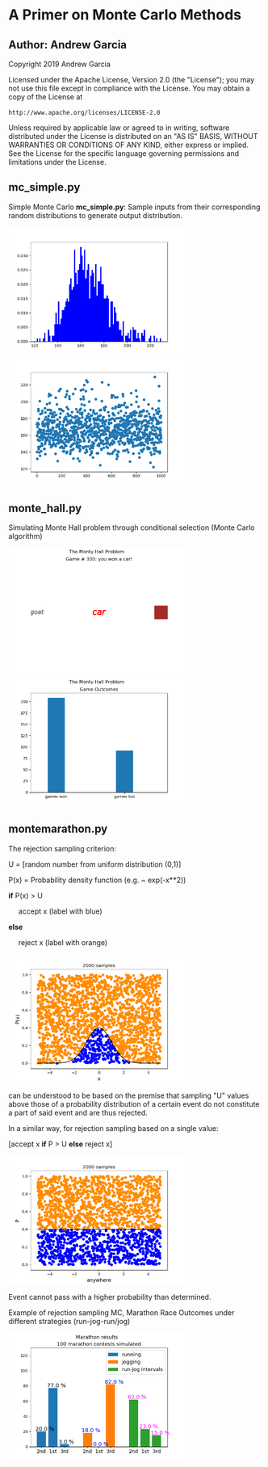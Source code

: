 # A Primer on Monte Carlo Methods
## Author: Andrew Garcia

Copyright 2019 Andrew Garcia

Licensed under the Apache License, Version 2.0 (the "License");
you may not use this file except in compliance with the License.
You may obtain a copy of the License at

    http://www.apache.org/licenses/LICENSE-2.0

Unless required by applicable law or agreed to in writing, software
distributed under the License is distributed on an "AS IS" BASIS,
WITHOUT WARRANTIES OR CONDITIONS OF ANY KIND, either express or implied.
See the License for the specific language governing permissions and
limitations under the License.

## mc_simple.py
Simple Monte Carlo **mc_simple.py**: Sample inputs from their corresponding random distributions to generate output distribution.

<img src="mc_simple_Figure_1.png" alt="drawing" width="350"/>
<img src="mc_simple_Figure_2.png" alt="drawing" width="350"/>


## monte_hall.py
Simulating Monte Hall problem through conditional selection (Monte Carlo algorithm)

<img src="montehall_Figure_1.png" alt="drawing" width="350"/>
<img src="montehall_Figure_2.png" alt="drawing" width="350"/>

## montemarathon.py
The rejection sampling criterion:


U = [random number from uniform distribution (0,1)]

P(x) = Probability density function (e.g. ~ exp(-x**2))

**if** P(x) > U

&nbsp;&nbsp;&nbsp;&nbsp;&nbsp;accept x (label with blue)

**else**

&nbsp;&nbsp;&nbsp;&nbsp;&nbsp;reject x (label with orange)

<img src="rejs_Figure_1.png" alt="drawing" width="350"/>


can be understood to be based on the premise that sampling "U" values above those of a probability distribution of a certain event do not constitute a part of said event and are thus rejected.

In a similar way, for rejection sampling based on a single value:


[accept x **if** P > U **else** reject x]

<img src="rejs_Figure_2.png" alt="drawing" width="350"/>

Event cannot pass with a higher probability than determined.

Example of rejection sampling MC, Marathon Race Outcomes under different strategies (run-jog-run/jog)

<img src="montemarathon_Figure_1.png" alt="drawing" width="350"/>
